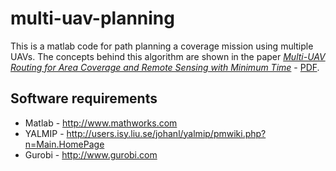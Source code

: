 # multi-uav-planning

This is a matlab code for path planning a coverage mission using multiple UAVs. The concepts behind this algorithm are shown in the paper [*Multi-UAV Routing for Area Coverage and Remote Sensing with Minimum Time*](http://www.mdpi.com/1424-8220/15/11/27783) - [PDF](http://www.mdpi.com/1424-8220/15/11/27783/pdf).

## Software requirements

- Matlab - <http://www.mathworks.com>
- YALMIP - <http://users.isy.liu.se/johanl/yalmip/pmwiki.php?n=Main.HomePage>
- Gurobi - <http://www.gurobi.com>
